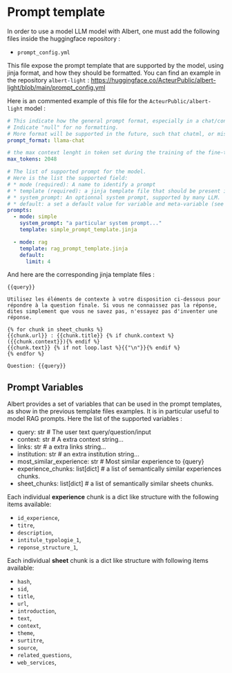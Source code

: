 # Prompt template

In order to use a model LLM model with Albert, one must add the following files inside the huggingface repository :
- `prompt_config.yml`

This file expose the prompt template that are supported by the model, using jinja format, and how they should be formatted.
You can find an example in the repository `albert-light` : https://huggingface.co/ActeurPublic/albert-light/blob/main/prompt_config.yml

Here is an commented example of this file for the `ActeurPublic/albert-light` model :

```prompt_config.yml
# This indicate how the general prompt format, especially in a chat/conversation setting.
# Indicate "null" for no formatting.
# More format will be supported in the future, such that chatml, or mistral.
prompt_format: llama-chat 

# the max context lenght in token set during the training of the fine-tuning.
max_tokens: 2048

# The list of supported prompt for the model. 
# Here is the list the supported field:
# * mode (required): A name to identify a prompt
# * template (required): a jinja template file that should be present in the huggingface repository. And that support a set of variables documented in the section [[Prompt Variables]]..
# * system_prompt: An optionnal system prompt, supported by many LLM.
# * default: a set a default value for variable and meta-variable (see [[Meta variable]].
prompts:
  - mode: simple
    system_prompt: "a particular system prompt..."
    template: simple_prompt_template.jinja

  - mode: rag
    template: rag_prompt_template.jinja
    default:
      limit: 4
```

And here are the corresponding jinja template files :

```simple_prompt_template.jinja
{{query}}
```

```rag_prompt_template.jinja
Utilisez les éléments de contexte à votre disposition ci-dessous pour répondre à la question finale. Si vous ne connaissez pas la réponse, dites simplement que vous ne savez pas, n'essayez pas d'inventer une réponse.

{% for chunk in sheet_chunks %}
{{chunk.url}} : {{chunk.title}} {% if chunk.context %}({{chunk.context}}){% endif %}
{{chunk.text}} {% if not loop.last %}{{"\n"}}{% endif %}
{% endfor %}

Question: {{query}}
```

## Prompt Variables

Albert provides a set of variables that can be used in the prompt templates, as show in the previous template files examples.
It is in particular useful to model RAG prompts.
Here the list of the supported variables :

- query: str # The user text query/question/input
- context: str # A extra context string...
- links: str  # a extra links string...
- institution: str # an extra institution string...
- most_similar_experience: str # Most similar experience to {query}
- experience_chunks: list[dict] # a list of semantically similar experiences chunks.
- sheet_chunks: list[dict] # a list of semantically similar sheets chunks.

Each individual **experience** chunk is a dict like structure with the following items available:
- `id_experience`,
- `titre`,
- `description`,
- `intitule_typologie_1`,
- `reponse_structure_1`,

Each individual **sheet** chunk is a dict like structure with following items available:
- `hash`,
- `sid`,
- `title`,
- `url`,
- `introduction`,
- `text`,
- `context`,
- `theme`,
- `surtitre`,
- `source`,
- `related_questions`,
- `web_services`,

